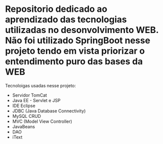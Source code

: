 
# Repositorio dedicado ao aprendizado das tecnologias utilizadas no desonvolvimento WEB. Não foi utilizado SpringBoot nesse projeto tendo em vista priorizar o entendimento puro das bases da WEB

 Tecnoloigas usadas nesse projeto:
  - Servidor TomCat
  - Java EE - Servlet e JSP
  - IDE Eclipse
  - JDBC (Java Database Connectivity)
  - MySQL CRUD
  - MVC (Model View Controller)
  - JavaBeans
  - DAO
  - iText
